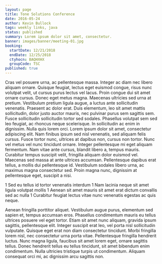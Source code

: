 ```yaml
---
layout: page
title: Tone Solutions Conference
date: 2016-05-24
author: Kevin Bullock
tags: weekly links, java
status: published
summary: Lorem ipsum dolor sit amet, consectetur.
banner: images/banner/meeting-01.jpg
booking:
  startDate: 12/21/2018
  endDate: 12/25/2018
  ctyhocn: BAQHXHX
  groupCode: TSC
published: true
---
```

Cras vel posuere urna, ac pellentesque massa. Integer ac diam nec libero aliquam ornare. Quisque feugiat, lectus eget euismod congue, risus nunc volutpat velit, ut cursus purus lectus vel lacus. Proin congue dui sit amet ornare cursus. Donec eget metus magna. Maecenas ultricies sed urna at pretium. Vestibulum pretium ligula augue, a luctus ante sollicitudin venenatis. Praesent ac dolor erat.
Duis elementum, leo sit amet mattis sollicitudin, dolor justo auctor mauris, nec pulvinar purus sem sagittis sem. Fusce sollicitudin sollicitudin tortor sed sodales. Phasellus volutpat sem sed leo feugiat, ac rhoncus neque scelerisque. In sollicitudin ac enim in dignissim. Nulla quis lorem orci. Lorem ipsum dolor sit amet, consectetur adipiscing elit. Nam finibus ipsum sed nisl venenatis, sed aliquam felis cursus. Fusce tortor nunc, ultrices at dapibus non, cursus non tortor. Nunc vel metus vel nunc tincidunt ornare. Integer pellentesque mi eget aliquam fermentum. Nam vitae ante cursus, blandit libero a, tempus mauris. Curabitur tempus suscipit velit, fringilla aliquam dolor euismod vel. Maecenas sed massa at ante ultrices accumsan. Pellentesque dapibus erat tellus, a mollis dui pellentesque id. Vestibulum sodales libero urna, ac maximus magna consectetur sed. Proin magna nunc, dignissim at pellentesque eget, suscipit a nisi.

1 Sed eu tellus id tortor venenatis interdum
1 Nam lacinia neque sit amet ligula volutpat mollis
1 Aenean sit amet mauris sit amet erat dictum convallis sed ac nulla
1 Curabitur feugiat lectus vitae nunc venenatis egestas ac quis neque.

Aenean fringilla porttitor aliquet. Vestibulum augue purus, elementum sed sapien et, tempus accumsan eros. Phasellus condimentum mauris eu tellus ultrices posuere vel eget tortor. Etiam sit amet nunc aliquam, gravida ipsum sagittis, pellentesque elit. Integer suscipit erat leo, vel porta nisl sollicitudin vulputate. Quisque eget erat non diam consectetur tincidunt. Morbi fringilla lorem nisl, nec consectetur urna porta vitae. Pellentesque fringilla hendrerit luctus. Nunc magna ligula, faucibus sit amet lorem eget, ornare sagittis tellus. Donec hendrerit tellus eu tellus tincidunt, sit amet bibendum enim condimentum. Nulla ultricies tristique turpis ut condimentum. Aliquam consequat orci mi, ac dignissim arcu sagittis non.
